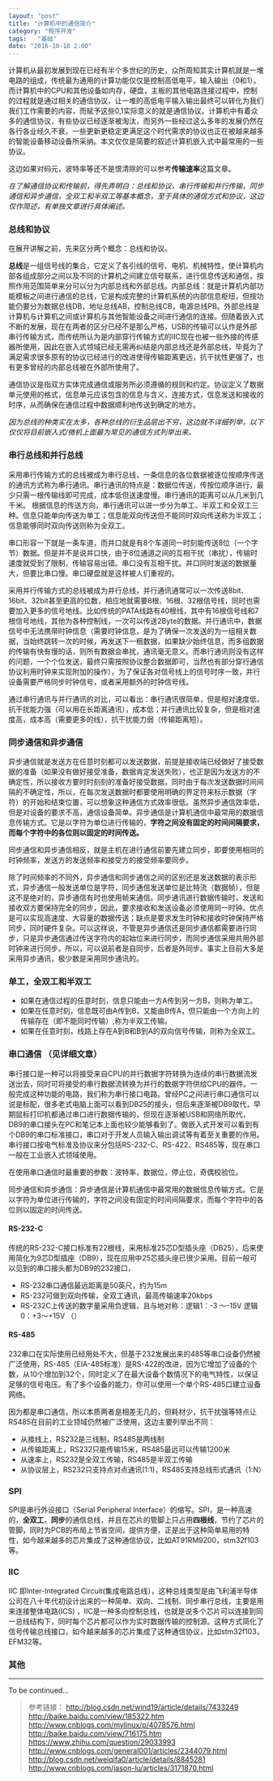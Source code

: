 ```yaml
---
layout: "post"
title: "计算机中的通信简介"
category: "程序开发"
tags:   "基础"
date: "2016-10-18 2:00"
---
```


计算机从最初发展到现在已经有半个多世纪的历史，众所周知其实计算机就是一堆电路的组成，传统最为通用的计算功能仅仅是控制高低电平，输入输出（0和1）。而计算机中的CPU和其他设备如内存，硬盘，主板的其他电路连接过程中，控制的过程就是通过相关的通信协议，让一堆的高低电平输入输出最终可以转化为我们我们工作需要的内容，而赋予这些0,1实际意义的就是通信协议。计算机中有着众多的通信协议，有些协议已经逐渐被淘汰，而另外一些经过这么多年的发展仍然在各行各业经久不衰，一些更新更稳定更满足这个时代需求的协议也正在被越来越多的智能设备移动设备所采纳。本文仅仅是简要的叙述计算机嵌入式中最常用的一些协议。

这边如果对码元，波特率等还不是恨清除的可以参考**传输速率**这篇文章。

*在了解通信协议和传输前，得先弄明白：总线和协议，串行传输和并行传输，同步通信和异步通信，全双工和半双工等基本概念，至于具体的通信方式和协议，这边仅作简述，有单独文章进行具体阐述。*

### 总线和协议  

在展开讲解之前，先来区分两个概念：总线和协议。

**总线**是一组信号线的集合，它定义了各引线的信号、电机、机械特性，使计算机内部各组成部分之间以及不同的计算机之间建立信号联系，进行信息传送和通信，按照作用范围简单来分可以分为内部总线和外部总线。内部总线：就是计算机内部功能模板之间进行通信的总线，它是构成完整的计算机系统的内部信息枢纽，但按功能仍要分为数据总线DB，地址总线AB，控制总线CB，电源总线PB。外部总线是计算机与计算机之间或计算机与其他智能设备之间进行通信的连接。但随着嵌入式不断的发展，现在在两者的区分已经不是那么严格，USB的传输可以认作是外部串行传输方式，而传统所认为是内部穿行传输方式的IIC现在也被一些外接的传感器所使用，因此在嵌入式领域已经无需再纠结是内部总线还是外部总线，毕竟为了满足需求很多原有的协议已经进行的改进使得传输距离更远，抗干扰性更强了，也有更多曾经的内部总线被在外部所使用了。

通信协议是指双方实体完成通信或服务所必须遵循的规则和约定。协议定义了数据单元使用的格式，信息单元应该包含的信息与含义，连接方式，信息发送和接收的时序，从而确保在通信过程中数据顺利地传送到确定的地方。

*因为总线的种类实在太多，各种总线的衍生品层出不穷，这边就不详细列举，以下仅仅将目前嵌入式/微机上面最为常见的通信方式列举出来。*

<!-- more -->

### 串行总线和并行总线

采用串行传输方式的总线被成为串行总线，一条信息的各位数据被逐位按顺序传送的通讯方式称为串行通讯。串行通讯的特点是：数据位传送，传按位顺序进行，最少只需一根传输线即可完成，成本低但送速度慢。串行通讯的距离可以从几米到几千米。 根据信息的传送方向，串行通讯可以进一步分为单工、半双工和全双工三种。信息只能单向传送为单工；信息能双向传送但不能同时双向传送称为半双工；信息能够同时双向传送则称为全双工。

串口形容一下就是一条车道，而并口就是有8个车道同一时刻能传送8位（一个字节）数据。但是并不是说并口快，由于8位通道之间的互相干扰（串扰），传输时速度就受到了限制，传输容易出错。串口没有互相干扰。并口同时发送的数据量大，但要比串口慢。串口硬盘就是这样被人们重视的。

采用并行传输方式的总线被成为并行总线，并行通讯通常可以一次传送8bit、16bit、32bit甚至更高的位数，相应地就需要8根、16根、32根信号线，同时也需要加入更多的信号地线。比如传统的PATA线路有40根线，其中有16根信号线和7根信号地线，其他为各种控制线，一次可以传送2Byte的数据。并行通讯中，数据信号中无法携带时钟信息（需要时钟信息，是为了确保一次发送的为一组相关数据，当始终跳转一次的时候，再发送下一租数据，如果缺少始终信息，而多组数据的传输有快有慢的话，则所有数据会串扰，通讯毫无意义。而串行通讯则没有这样的问题，一个个位发送，最终只需按照协议整合数据即可，当然也有部分穿行通信协议利用时钟来实现附加的操作），为了保证各对信号线上的信号时序一致，并行设备需要严格同步时钟信号，或者采用额外的时钟信号线。

通过串行通讯与并行通讯的对比，可以看出：串行通讯很简单，但是相对速度低，抗干扰能力强（可以用在长距离通讯），成本低；并行通讯比较复杂，但是相对速度高，成本高（需要更多的线），抗干扰能力弱（传输距离短）。

### 同步通信和异步通信

异步通信就是发送方在任意时刻都可以发送数据，前提是接收端已经做好了接受数据的准备（如果没有做好接受准备，数据肯定发送失败），也正是因为发送方的不确定性，所以接收方要时时刻刻的准备好接受数据，同时由于每次发送数据时间间隔的不确定性，所以，在每次发送数据时都要使用明确的界定符来标示数据（字符）的开始和结束位置，可以想象这种通信方式效率很低。虽然异步通信效率低，但是对设备的要求不高，通信设备简单。异步通信是计算机通信中最常用的数据信息传输方式。它是以字符为单位进行传输的，**字符之间没有固定的时间间隔要求，而每个字符中的各位则以固定的时间传送。**

同步通信和异步通信相反，就是主机在进行通信前要先建立同步，即要使用相同的时钟频率，发送方的发送频率和接受方的接受频率要同步。

除了时间频率的不同外，异步通信和同步通信之间的区别还是发送数据的表示形式，异步通信一般发送单位是字符，同步通信发送单位是比特流（数据帧），但是这不是绝对的，异步通信有时也使用帧来通信。同步通讯进行数据传输时，发送和接收双方要保持完全的同步，因此，要求接收和发送设备必须使用同一时钟。优点是可以实现高速度、大容量的数据传送；缺点是要求发生时钟和接收时钟保持严格同步，同时硬件复杂。可以这样说，不管是异步通信还是同步通信都需要进行同步，只是异步通信通过传送字符内的起始位来进行同步，而同步通信采用共用外部时钟来进行同步。所以，可以说前者是自同步，后者是外同步。事实上目前大多是采用异步通讯，极少数是采用同步通讯的。

### 单工，全双工和半双工

- 如果在通信过程的任意时刻，信息只能由一方A传到另一方B，则称为单工。
- 如果在任意时刻，信息既可由A传到B，又能由B传A，但只能由一个方向上的传输存在（即不能同时传输）,称为半双工传输。
- 如果在任意时刻，线路上存在A到B和B到A的双向信号传输，则称为全双工。

### 串口通信 （见详细文章）

串行接口是一种可以将接受来自CPU的并行数据字符转换为连续的串行数据流发送出去，同时可将接受的串行数据流转换为并行的数据字符供给CPU的器件。一般完成这种功能的电路，我们称为串行接口电路。曾经PC之间进行串口通信可以说是标配，很多老式电脑上面可以看到DB25的接头，但后来逐渐被DB9取代，早期鼠标打印机都通过串口进行数据传输的，但现在逐渐被USB和网络所取代，DB9的串口接头在PC和笔记本上面也较少能够看到了。做嵌入式开发可以看到有个DB9的串口标准接口，串口对于开发人员输入输出调试等有着至关重要的作用。串行接口按电气标准及协议来分包括RS-232-C、RS-422、RS485等，现在串口一般在工业嵌入式领域使用。

在使用串口通信时最重要的参数：波特率，数据位，停止位，奇偶校验位。

同步通信和异步通信：异步通信是计算机通信中最常用的数据信息传输方式。它是以字符为单位进行传输的，字符之间没有固定的时间间隔要求，而每个字符中的各位则以固定的时间传送。

#### RS-232-C

传统的RS-232-C接口标准有22根线，采用标准25芯D型插头座（DB25），后来使用简化为9芯D型插座（DB9），现在应用中25芯插头座已很少采用。目前一般可以见到的串口接头都为DB9的232接口，

- RS-232串口通信最远距离是50英尺，约为15m
- RS-232可做到双向传输，全双工通讯，最高传输速率20kbps
- RS-232C上传送的数字量采用负逻辑，且与地对称：逻辑1：-3 ～-15V  逻辑0：+3～+15V （）

#### RS-485

232串口在实际使用已经用处不大，但基于232发展出来的485等串口设备仍然被广泛使用，RS-485（EIA-485标准）是RS-422的改进，因为它增加了设备的个数，从10个增加到32个，同时定义了在最大设备个数情况下的电气特性，以保证足够的信号电压。有了多个设备的能力，你可以使用一个单个RS-485口建立设备网络。

因为都是串口通信，所以本质两者是相差无几的，但耗材少，抗干扰强等特点让RS485在目前的工业领域仍然被广泛使用，这边主要列举出不同：

- 从接线上，RS232是三线制，RS485是两线制
- 从传输距离上，RS232只能传输15米，RS485最远可以传输1200米
- 从速率上，RS232是全双工传输，RS485是半双工传输
- 从协议层上，RS232只支持点对点通讯(1:1)，RS485支持总线形式通讯（1:N）

### SPI

SPI是串行外设接口（Serial Peripheral Interface）的缩写。SPI，是一种高速的，**全双工**，**同步**的通信总线，并且在芯片的管脚上只占用**四根线**，节约了芯片的管脚，同时为PCB的布局上节省空间，提供方便，正是出于这种简单易用的特性，如今越来越多的芯片集成了这种通信协议，比如AT91RM9200，stm32f103等。

### IIC

IIC 即Inter-Integrated Circuit(集成电路总线），这种总线类型是由飞利浦半导体公司在八十年代初设计出来的一种简单、双向、二线制、同步串行总线，主要是用来连接整体电路(ICS) ，IIC是一种多向控制总线，也就是说多个芯片可以连接到同一总线结构下，同时每个芯片都可以作为实时数据传输的控制源。这种方式简化了信号传输总线接口，如今越来越多的芯片集成了这种通信协议，比如stm32f103，EFM32等。

### 其他

***

To be continued...


> 参考链接：
> http://blog.csdn.net/wind19/article/details/7433249
> http://baike.baidu.com/view/185322.htm
> http://www.cnblogs.com/mylinux/p/4078576.html
> http://baike.baidu.com/view/716175.htm
> https://www.zhihu.com/question/29033993
> http://www.cnblogs.com/general001/articles/2344079.html
> http://blog.csdn.net/weiqifa0/article/details/8845281
> http://www.cnblogs.com/jason-lu/articles/3171870.html
